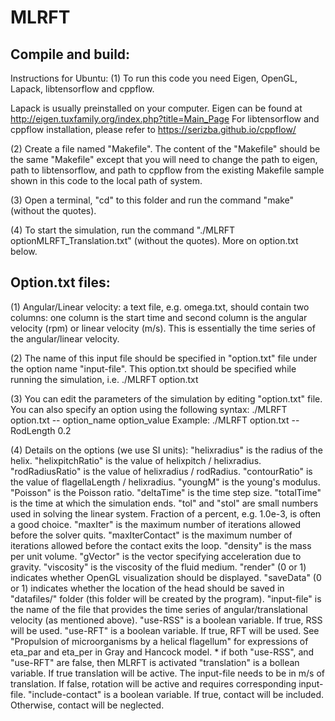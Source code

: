 # MLRFT

Compile and build:
------------------

Instructions for Ubuntu:
(1) To run this code you need Eigen, OpenGL, Lapack, libtensorflow and cppflow. 

Lapack is usually preinstalled on your computer. 
Eigen can be found at http://eigen.tuxfamily.org/index.php?title=Main_Page
For libtensorflow and cppflow installation, please refer to https://serizba.github.io/cppflow/
 
(2) Create a file named "Makefile". The content of the "Makefile" should be the same "Makefile" except that you will need to change the path to eigen, path to libtensorflow, and path to cppflow from the existing Makefile sample shown in this code to the local path of system.

(3) Open a terminal, "cd" to this folder and run the command "make" (without the quotes).

(4) To start the simulation, run the command "./MLRFT optionMLRFT_Translation.txt" (without the quotes). More on option.txt below.


Option.txt files:
------------------
(1) Angular/Linear velocity: a text file, e.g. omega.txt, should contain two columns: one column is the start time and second column is the angular velocity (rpm) or linear velocity (m/s). This is essentially the time series of the angular/linear velocity.

(2) The name of this input file should be specified in "option.txt" file under the option name "input-file". This option.txt should be specified while running the simulation, i.e. ./MLRFT option.txt

(3) You can edit the parameters of the simulation by editing "option.txt" file. You can also specify an option using the following syntax:
./MLRFT option.txt -- option_name option_value
Example: ./MLRFT option.txt -- RodLength 0.2

(4) Details on the options (we use SI units): 
    "helixradius" is the radius of the helix.
    "helixpitchRatio" is the value of helixpitch / helixradius.
    "rodRadiusRatio" is the value of helixradius / rodRadius.
    "contourRatio" is the value of flagellaLength / helixradius.
    "youngM" is the young's modulus.
    "Poisson" is the Poisson ratio.
    "deltaTime" is the time step size.
    "totalTime" is the time at which the simulation ends.
    "tol" and "stol" are small numbers used in solving the linear system. Fraction of a percent, e.g. 1.0e-3, is often a good choice.
    "maxIter" is the maximum number of iterations allowed before the solver quits.
    "maxIterContact" is the maximum number of iterations allowed before the contact exits the loop.
    "density" is the mass per unit volume.
    "gVector" is the vector specifying acceleration due to gravity.
    "viscosity" is the viscosity of the fluid medium.
    "render" (0 or 1) indicates whether OpenGL visualization should be displayed.
    "saveData" (0 or 1) indicates whether the location of the head should be saved in "datafiles/" folder (this folder will be created by the program).
    "input-file" is the name of the file that provides the time series of angular/translational velocity (as mentioned above).
    "use-RSS" is a boolean variable. If true, RSS will be used. 
    "use-RFT" is a boolean variable. If true, RFT will be used. See "Propulsion of microorganisms by a helical flagellum" for expressions of eta_par and eta_per in Gray and Hancock model.
     * if both "use-RSS", and "use-RFT" are false, then MLRFT is activated
    "translation" is a bollean variable. If true translation will be active. The input-file needs to be in m/s of translation. If false, rotation will be active and requires corresponding input-file.
    "include-contact" is a boolean variable. If true, contact will be included. Otherwise, contact will be neglected.
